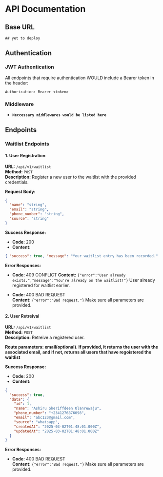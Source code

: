 # API Documentation

## Base URL

```
## yet to deploy
```

## Authentication

### JWT Authentication

All endpoints that require authentication WOULD include a Bearer token in the header:

```
Authorization: Bearer <token>
```

### Middleware

- **`Neccessary middlewares would be listed here`**

## Endpoints

### **Waitlist Endpoints**

#### **1. User Registration**

**URL:** `/api/v1/waitlist`  
**Method:** `POST`  
**Description:** Register a new user to the waitlist with the provided credentials.

**Request Body:**

```json
{
  "name": "string",
  "email": "string",
  "phone_number": "string",
  "source": "string"
}
```

**Success Response:**

- **Code:** 200
- **Content:**

```json
{ "success": true, "message": "Your waitlist entry has been recorded." }
```

**Error Responses:**

- **Code:** 409 CONFLICT
  **Content:** `{"error":"User already exists.","message":"You're already on the waitlist!"}`
  User already registered for waitlist earlier.

- **Code:** 400 BAD REQUEST  
  **Content:** `{"error":"Bad request."}`
  Make sure all parameters are provided.

#### **2. User Retreival**

**URL:** `/api/v1/waitlist`  
**Method:** `POST`  
**Description:** Retreive a registered user.

**Route parameters: email(optional). If provided, it returns the user with the associated email, and if not, returns all users that have regoistered the waitlist**

**Success Response:**

- **Code:** 200
- **Content:**

```json
{
  "success": true,
  "data": {
    "id": 1,
    "name": "Ashiru Sheriffdeen Olanrewaju",
    "phone_number": "+2341276876098",
    "email": "abc123@gmail.com",
    "source": "whatsapp",
    "createdAt": "2025-03-02T01:48:01.000Z",
    "updatedAt": "2025-03-02T01:48:01.000Z"
  }
}
```

**Error Responses:**

- **Code:** 400 BAD REQUEST  
  **Content:** `{"error":"Bad request."}`
  Make sure all parameters are provided.
